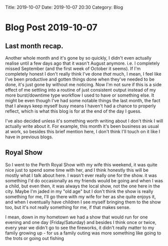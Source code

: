 Title: 2019-10-07
Date: 2019-10-07 20:30
Category: Blog

# Blog Post 2019-10-07

## Last month recap.

Another whole month and it's gone by so quickly, I didn't even actually realise until a few days ago that it wasn't August anymore. i.e. I completely missed September (and the first week of October it seems). If I'm completely honest I don't really think I've done *that* much, I mean, I feel like I've been productive and gotten things done when they've needed to be done, it's just gone by without me noticing. Now I'm not sure if this is a side effect of me settling into a routine of just consistent output instead of my more burst/downtime type workflow I used to have or something else. It might be even though I've had some notable things the last month, the fact that I always keep myself busy means I haven't had a chance to properly reflect, which is what this blog is for at the end of the day I guess.

I've also decided unless it's something worth writing about I don't think I will actually write about it. For example, this month it's been business as usual at work, so besides this brief mention here, I don't think I'll touch on it like I have in previous blogs.

## Royal Show
So I went to the Perth Royal Show with my wife this weekend, it was quite nice just to spend some time with her, and I think honestly this will be mostly what I talk about here. I wasn't ever really one for the show. it was something I'd do occasionally as my friends would be going and when I was a child, but even then, it was always the local show, not the one here in the city. Maybe I'm jaded in my "old age" but I don't think the show is really something for me, I'll go there with my wife for her as she quite enjoys it, and when I eventually have children I see myself bringing them to the show too, but it's not really something for me, if that makes sense.

I mean, down in my hometown we had a show that would run for one evening and one day (Friday/Saturday) and besides I think once or twice, every year we didn't go to see the fireworks, it didn't really matter to my family growing up - for us a family outing was more something like going to the trots or going out fishing
